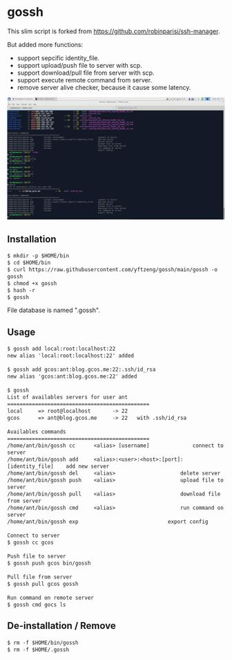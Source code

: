 # gossh

This slim script is forked from https://github.com/robinparisi/ssh-manager.

But added more functions:
  - support sepcific identity_file.
  - support upload/push file to server with scp.
  - support download/pull file from server with scp.
  - support execute remote command from server.
  - remove server alive checker, because it cause some latency.

![screenshot](https://raw.githubusercontent.com/yftzeng/gossh/main/images/Screenshot.png)

## Installation

    $ mkdir -p $HOME/bin
    $ cd $HOME/bin
    $ curl https://raw.githubusercontent.com/yftzeng/gossh/main/gossh -o gossh
    $ chmod +x gossh
    $ hash -r
    $ gossh

File database is named ".gossh".

## Usage

    $ gossh add local:root:localhost:22
    new alias 'local:root:localhost:22' added

    $ gossh add gcos:ant:blog.gcos.me:22:.ssh/id_rsa
    new alias 'gcos:ant:blog.gcos.me:22' added

    $ gossh
    List of availables servers for user ant
    ==============================================
    local	  => root@localhost		  -> 22
    gcos	  => ant@blog.gcos.me	  -> 22	  with .ssh/id_rsa

    Availables commands
    ==============================================
	/home/ant/bin/gossh cc		<alias> [username]				connect to server
	/home/ant/bin/gossh add		<alias>:<user>:<host>:[port]:[identity_file]	add new server
	/home/ant/bin/gossh del		<alias>						delete server
	/home/ant/bin/gossh push	<alias>						upload file to server
	/home/ant/bin/gossh pull	<alias>						download file from server
	/home/ant/bin/gossh cmd		<alias>						run command on server
	/home/ant/bin/gossh exp								export config

    Connect to server
    $ gossh cc gcos

    Push file to server
    $ gossh push gcos bin/gossh

    Pull file from server
    $ gossh pull gcos gossh

    Run command on remote server
    $ gossh cmd gocs ls

## De-installation / Remove

    $ rm -f $HOME/bin/gossh
    $ rm -f $HOME/.gossh

